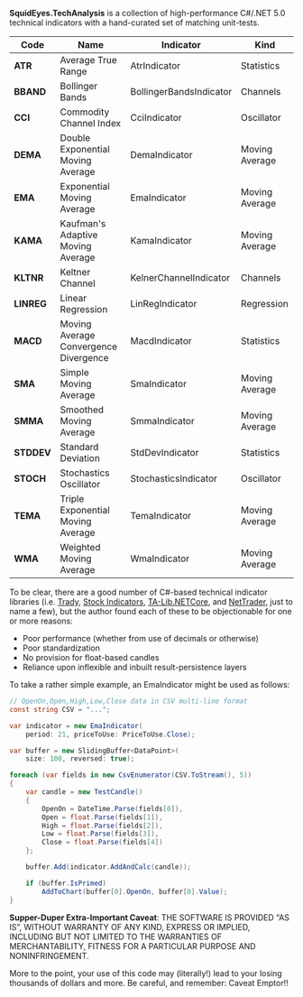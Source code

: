 **SquidEyes.TechAnalysis** is a collection of high-performance C#/.NET 5.0 technical indicators with a hand-curated set of matching unit-tests.

|Code|Name|Indicator|Kind|
|---|---|---|---|
|**ATR**|Average True Range|AtrIndicator|Statistics|
|**BBAND**|Bollinger Bands|BollingerBandsIndicator|Channels|
|**CCI**|Commodity Channel Index|CciIndicator|Oscillator|
|**DEMA**|Double Exponential Moving Average|DemaIndicator|Moving Average|
|**EMA**|Exponential Moving Average|EmaIndicator|Moving Average|
|**KAMA**|Kaufman's Adaptive Moving Average|KamaIndicator|Moving Average|
|**KLTNR**|Keltner Channel|KelnerChannelIndicator|Channels|
|**LINREG**|Linear Regression|LinRegIndicator|Regression|
|**MACD**|Moving Average Convergence Divergence|MacdIndicator|Statistics|
|**SMA**|Simple Moving Average|SmaIndicator|Moving Average|
|**SMMA**|Smoothed Moving Average|SmmaIndicator|Moving Average|
|**STDDEV**|Standard Deviation|StdDevIndicator|Statistics|
|**STOCH**|Stochastics Oscillator|StochasticsIndicator|Oscillator|
|**TEMA**|Triple Exponential Moving Average|TemaIndicator|Moving Average|
|**WMA**|Weighted Moving Average|WmaIndicator|Moving Average|

To be clear, there are a good number of C#-based technical indicator libraries (i.e. <a href="https://github.com/karlwancl/Trady" target="_blank">Trady</a>, <a href="https://github.com/DaveSkender/Stock.Indicators" target="_blank">Stock Indicators</a>, <a href="https://github.com/hmG3/TA-Lib.NETCore" target="_blank">TA-Lib.NETCore</a>, and <a href="https://github.com/anilca/NetTrader.Indicator" target="_blank">NetTrader</a>, just to name a few), but the author found each of these to be objectionable for one or more reasons:

* Poor performance (whether from use of decimals or otherwise)
* Poor standardization 
* No provision for float-based candles
* Reliance upon inflexible and inbuilt result-persistence layers

To take a rather simple example, an EmaIndicator might be used as follows:

```csharp
// OpenOn,Open,High,Low,Close data in CSV multi-line format
const string CSV = "..."; 

var indicator = new EmaIndicator(
    period: 21, priceToUse: PriceToUse.Close);

var buffer = new SlidingBuffer<DataPoint>(
    size: 100, reversed: true);

foreach (var fields in new CsvEnumerator(CSV.ToStream(), 5))
{
    var candle = new TestCandle()
    {
        OpenOn = DateTime.Parse(fields[0]),
        Open = float.Parse(fields[1]),
        High = float.Parse(fields[2]),
        Low = float.Parse(fields[3]),
        Close = float.Parse(fields[4])
    };

    buffer.Add(indicator.AddAndCalc(candle));

    if (buffer.IsPrimed)
        AddToChart(buffer[0].OpenOn, buffer[0].Value);
}
```

**Supper-Duper Extra-Important Caveat**:  THE SOFTWARE IS PROVIDED “AS IS”, WITHOUT WARRANTY OF ANY KIND, EXPRESS OR IMPLIED, INCLUDING BUT NOT LIMITED TO THE WARRANTIES OF MERCHANTABILITY, FITNESS FOR A PARTICULAR PURPOSE AND NONINFRINGEMENT.

More to the point, your use of this code may (literally!) lead to your losing thousands of dollars and more.  Be careful, and remember: Caveat Emptor!!




